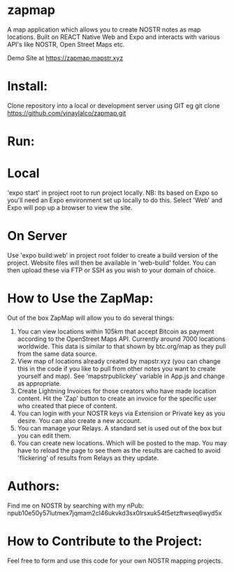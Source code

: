 # zapmap
A map application which allows you to create NOSTR notes as map locations. Built on REACT Native Web and Expo and interacts with various API's like NOSTR, Open Street Maps etc.

Demo Site at https://zapmap.mapstr.xyz

# Install:
Clone repository into a local or development server using GIT eg git clone https://github.com/vinaylalco/zapmap.git

# Run:

# Local
'expo start' in project root to run project locally. NB: Its based on Expo so you'll need an Expo environment set up locally to do this. Select 'Web' and Expo will pop up a browser to view the site.

# On Server

Use 'expo build:web' in project root folder to create a build version of the project. Website files will then be available in 'web-build' folder. You can then upload these via FTP or SSH as you wish to your domain of choice.

# How to Use the ZapMap:

Out of the box ZapMap will allow you to do several things:

1. You can view locations within 105km that accept Bitcoin as payment according to the OpenStreet Maps API. Currently around 7000 locations worldwide. This data is similar to that shown by btc.org/map as they pull from the same data source.
2. View map of locations already created by mapstr.xyz (you can change this in the code if you like to pull from other notes you want to create yourself and map). See 'mapstrpublickey' variable in App.js and change as appropriate.
3. Create Lightning Invoices for those creators who have made location content. Hit the 'Zap' button to create an invoice for the specific user who created that piece of content.
4. You can login with your NOSTR keys via Extension or Private key as you desire. You can also create a new account.
5. You can manage your Relays. A standard set is used out of the box but you can edit them.
6. You can create new locations. Which will be posted to the map. You may have to reload the page to see them as the results are cached to avoid 'flickering' of results from Relays as they update.

# Authors:
Find me on NOSTR by searching with my nPub: npub10e50y57lutmex7jqmam2cl46ukvkd3sx0lrsxuk54t5etzftwseq6wyd5x

# How to Contribute to the Project:
Feel free to form and use this code for your own NOSTR mapping projects.
